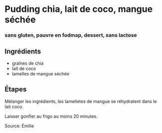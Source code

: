 # Pudding chia, lait de coco, mangue séchée
### sans gluten, pauvre en fodmap, dessert, sans lactose

## Ingrédients

- graînes de chia
- lait de coco
- lamelles de mangue séchée


## Étapes

Mélanger les ingrédients, les lamelletes de mangue se réhydratent dans le lait coco.

Laisser gonfler au frigo au moins 20 minutes.

Source: Émilie